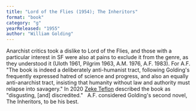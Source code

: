 ```yaml
---
title: "Lord of the Flies (1954); The Inheritors"
format: "book"
category: "g"
yearReleased: "1955"
author: "William Golding"
---
```

Anarchist critics took a dislike to Lord of the Flies,  and those with a particular interest in SF were also at pains to exclude it from  the genre, as they understood it (Uloth 1961, Pilgrim 1963, A.M. 1976, A.F.  1983). For A.F. "The book is indeed a deliberately anti-humanist tract,  following Golding's frequently expressed hatred of science and progress, and  also an equally anti-anarchist tract, insisting that humanity without law and  authority must relapse into savagery." In 2020
<a href="https://seesharppress.wordpress.com/2020/05/30/review-great-utopian-and-dystopian-works-of-literature-pamela-bedore/">
Zeke Teflon</a> described the book as &quot;disgusting, [and] discredited.&quot;
 
A.F. considered Golding's second novel, The Inheritors, to be his best.
 
